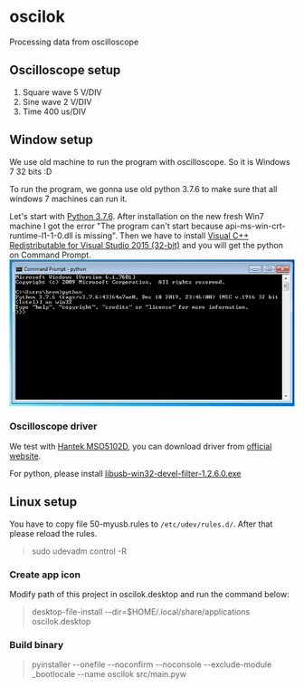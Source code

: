 # oscilok
Processing data from oscilloscope


## Oscilloscope setup
1. Square wave 5 V/DIV
2. Sine wave 2 V/DIV
3. Time 400 us/DIV


## Window setup
We use old machine to run the program with oscilloscope. So it is Windows 7 32 bits :D

To run the program, we gonna use old python 3.7.6 to make sure that all windows 7 machines can run it.

Let's start with [Python 3.7.6](https://www.python.org/ftp/python/3.7.6/python-3.7.6.exe). After installation on the new fresh Win7 machine I got the error "The program can't start because api-ms-win-crt-runtime-l1-1-0.dll is missing". Then we have to install [Visual C++ Redistributable for Visual Studio 2015 (32-bit)](https://www.microsoft.com/en-us/download/details.aspx?id=48145) and you will get the python on Command Prompt.
![Setup python on windows 7](https://raw.githubusercontent.com/qoopooh/oscilok/main/img/python376-on-win7.png)

### Oscilloscope driver
We test with [Hantek MSO5102D](http://www.hantek.com/products/detail/10), you can download driver from [official website](http://www.hantek.com/Product/MSO5000D/MSO5000D_Driver.zip).

For python, please install [libusb-win32-devel-filter-1.2.6.0.exe](https://sourceforge.net/projects/libusb-win32/files/libusb-win32-releases/1.2.6.0/libusb-win32-devel-filter-1.2.6.0.exe/download)


## Linux setup
You have to copy file 50-myusb.rules to ```/etc/udev/rules.d/```. After that please reload the rules.
> sudo udevadm control -R

### Create app icon
Modify path of this project in oscilok.desktop and run the command below:
> desktop-file-install --dir=$HOME/.local/share/applications oscilok.desktop

### Build binary
> pyinstaller --onefile --noconfirm --noconsole --exclude-module _bootlocale --name oscilok src/main.pyw
